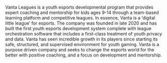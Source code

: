 Vanta Leagues is a youth esports developmental program that provides expert coaching and mentorship for kids ages 9-14 through a team-based learning platform and competitive leagues. In essence, Vanta is a ‘digital little league’ for esports. The company was founded in late 2020 and has built the first youth esports development system complete with league orchestration software that includes a first-class treatment of youth privacy and data. Vanta has seen incredible growth in its players since starting its safe, structured, and supervised environment for youth gaming. Vanta is a purpose driven company and seeks to change the esports world for the better with positive coaching, and a focus on development and mentorship.

